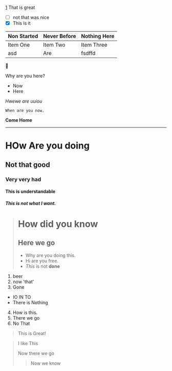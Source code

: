 [1] That is great

- [ ] not that was nice
- [x] This is it

| Non Started | Never Before | Nothing Here|
| :------------- | :------------- | :------------- |
| Item One       | Item Two       | Item Three |
| asd | Are |fsdffd|


:camel:  

Why are you here?

[1]: url "Never"

- Now
- Here

*Hwewe are uuiou*

```
When are you now.

```

**Come Home**

****

# HOw Are you doing
## Not that good
### Very very had
#### This is understandable
##### This is not what I want.


>How did you know
>================
>Here we go
>----------
> - Why are you doing this.
> - Hi are you free.
> - _This_ is not **done**

1. beer
2. now 'that'
3. Gone
  - IO IN TO
  - There is Nothing
4. How is this.
  1. There we go
  2. No That




> This is Great!

> I like This
>
> Now there we go
>> Now we know
